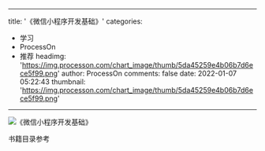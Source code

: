 
---
title: '《微信小程序开发基础》'
categories: 
 - 学习
 - ProcessOn
 - 推荐
headimg: 'https://img.processon.com/chart_image/thumb/5da45259e4b06b7d6ece5f99.png'
author: ProcessOn
comments: false
date: 2022-01-07 05:22:43
thumbnail: 'https://img.processon.com/chart_image/thumb/5da45259e4b06b7d6ece5f99.png'
---

<div>   
<img class="thumb" alt="《微信小程序开发基础》" src="https://img.processon.com/chart_image/thumb/5da45259e4b06b7d6ece5f99.png" referrerpolicy="no-referrer">
<p>书籍目录参考</p>  
</div>
            